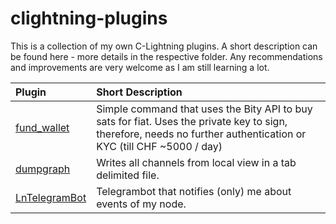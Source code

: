 # clightning-plugins

This is a collection of my own C-Lightning plugins. A short description can be found here - more details in the respective folder. Any recommendations and improvements are very welcome as I am still learning a lot.

| Plugin        | Short Description           | 
| :------------- |:-------------| 
| [fund_wallet](https://github.com/TKone7/clightning-plugins/tree/master/fund_wallet) | Simple command that uses the Bity API to buy sats for fiat. Uses the private key to sign, therefore, needs no further authentication or KYC (till CHF ~5000 / day)  |
| [dumpgraph](https://github.com/TKone7/clightning-plugins/tree/master/dumpgraph)      | Writes all channels from local view in a tab delimited file. | 
| [LnTelegramBot](https://github.com/TKone7/clightning-plugins/tree/master/LnTelegramBot)      | Telegrambot that notifies (only) me about events of my node. |
